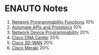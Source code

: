 # ENAUTO Notes

1. [Network Programmability Functions](1_Network_Programmability_Foundation) 10%
2. [Automate APIs and Prototolcs](2_Automate_APIs_and_Protocols) 10%
3. [Network Device Programmability](3_Network_Device_Programmability) 20%
4. [Cisco DNA Center](4_Cisco_DNA_Center) 20%
5. [Cisco SD-WAN](5_Cisco_SD-WAN) 20%
6. [Cisco Meraki](6_Cisco_Meraki) 20%
